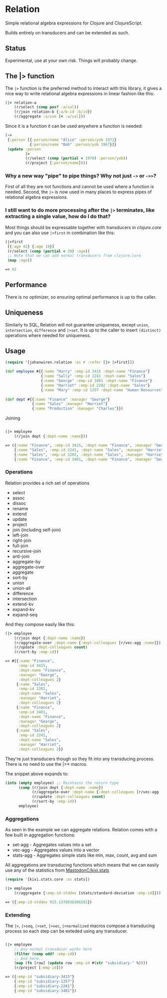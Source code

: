 # Relation

Simple relational algebra expressions for Clojure and ClojureScript.

Builds entirely on transducers and can be extended as such.

## Status

Experimental, use at your own risk. Things will probably change.

## The |> function

The `|>` function is the preferred method to interact with this library, it gives a nice way to write relational algebra expressions in linear fashion like this:

```clojure
(|> relation-a
    (r/select (comp pos? :a/val))
    (r/join relation-b {:a/b-id :b/id})
    (r/aggregate :a/sum [+ :a/val]))
```

Since it is a function it can be used anywhere a function is needed:

```clojure
(->
 {:person [{:person/name "Alice" :person/yob 1972}
           {:person/name "Bob" :person/yob 1967}]}
 (update :person
         |>
         (r/select (comp (partial < 1970) :person/yob))
         (r/project [:person/name])))
```

### Why a new way "pipe" to pipe things? Why not just `->` or `->>`?

First of all they are not functions and cannot be used where a function is needed. Second, the `|>` is now used in many places to express pipes of relational algebra expressions.

### I still want to do more processing after the `|>` terminates, like extracting a single value, how do I do that?

Most things should be expressable together with transducers in *clojure.core* and you can also use `|>first` in combination like this:

```clojure
(|>first
 [{:age 42} {:age 19}]
 (r/select (comp (partial < 20) :age))
 ;; Note that we can add normal transducers from clojure.core
 (map :age))

=> 42

```

## Performance

There is no optimizer, so ensuring optimal performance is up to the caller.

## Uniqueness

Similarly to SQL, Relation will not guarantee uniqueness, except `union`, `intersection`, `difference` and `|>set`. It is up to the caller to insert `(distinct)` operations where needed for uniqueness.

## Usage

``` clojure
(require '[johanwiren.relation :as r :refer [|> |>first]])

(def employee #{{:name "Harry" :emp-id 3415 :dept-name "Finance"}
                {:name "Sally" :emp-id 2241 :dept-name "Sales"}
                {:name "George" :emp-id 3401 :dept-name "Finance"}
                {:name "Harriet" :emp-id 2202 :dept-name "Sales"}
                {:name "Mary" :emp-id 1257 :dept-name "Human Resources"}})
                
(def dept #{{:name "Finance" :manager "George"}
            {:name "Sales" :manager "Harriet"}
            {:name "Production" :manager "Charles"}})

```

Joining

``` clojure

(|> employee
    (r/join dept {:dept-name :name}))

=> ({:name "Finance", :emp-id 3415, :dept-name "Finance", :manager "George"}
    {:name "Sales", :emp-id 2241, :dept-name "Sales", :manager "Harriet"}
    {:name "Sales", :emp-id 2202, :dept-name "Sales", :manager "Harriet"}
    {:name "Finance", :emp-id 3401, :dept-name "Finance", :manager "George"})

```

### Operations

Relation provides a rich set of operations

* select
* assoc
* dissoc
* rename
* extend
* update
* project
* join (including self-join)
* left-join
* right-join
* full-join
* recursive-join
* anti-join
* aggregate-by
* aggregate-over
* aggregate
* sort-by
* union
* union-all
* difference
* intersection
* extend-kv
* expand-kv
* expand-seq

And they compose easily like this:

``` clojure
(|> employee
    (r/join dept {:dept-name :name})
    (r/aggregate-over :dept-name {:dept-colleagues [r/vec-agg :name]})
    (r/update :dept-colleagues count)
    (r/sort-by :emp-id))

=> #{{:name "Finance",
      :emp-id 3415,
      :dept-name "Finance",
      :manager "George",
      :dept-colleagues 2}
     {:name "Sales",
      :emp-id 2202,
      :dept-name "Sales",
      :manager "Harriet",
      :dept-colleagues 2}
     {:name "Finance",
      :emp-id 3401,
      :dept-name "Finance",
      :manager "George",
      :dept-colleagues 2}
     {:name "Sales",
      :emp-id 2241,
      :dept-name "Sales",
      :manager "Harriet",
      :dept-colleagues 2}}

```

They're just transducers though so they fit into any transducing process. There is no need to use the |>* macros.

The snippet above expands to:

```clojure
(into (empty employee) ;; Maintains the return type
      (comp (r/join dept {:dept-name :name})
            (r/aggregate-over :dept-name {:dept-colleagues [r/vec-agg :name]})
            (r/update :dept-colleagues count)
            (r/sort-by :emp-id))
      employee)

```


### Aggregations

As seen in the example we can aggregate relations. Relation comes with a few built in aggregation functions:

* set-agg - Aggregates values into a set
* vec-agg - Aggregates values into a vector
* stats-agg - Aggregates simple stats like min, max, count, avg and sum

All aggregations are transducing functions which means that we can easily use any of the statistics from [MastodonC/kixi.stats](https://github.com/MastodonC/kixi.stats)

``` clojure
(require '[kixi.stats.core :as stats])

(|> employee
    (r/aggregate {:emp-id-stddev [stats/standard-deviation :emp-id]}))

=> ({:emp-id-stddev 915.1378038306581})
```

### Extending

The `|>`, `|>seq`, `|>set`, `|>vec`, `|>normalized` macros compose a transducing process so each step can be exteded using any transducer.

``` clojure

(|> employee
    ;; Any normal transducer works here
    (filter (comp odd? :emp-id))
    ;; And here..
    (map (fn [row] (update row :emp-id #(str "subsidiary-" %))))
    (r/project [:emp-id]))

=> ({:emp-id "subsidiary-3415"}
    {:emp-id "subsidiary-1257"}
    {:emp-id "subsidiary-2241"}
    {:emp-id "subsidiary-3401"})
```
